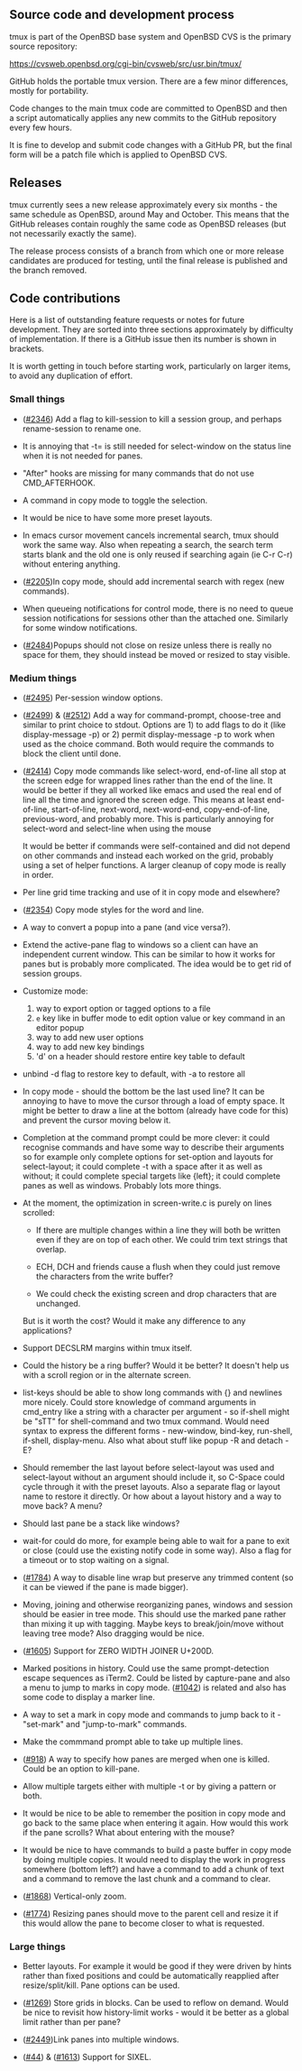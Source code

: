 ## Source code and development process

tmux is part of the OpenBSD base system and OpenBSD CVS is the primary source
repository:

https://cvsweb.openbsd.org/cgi-bin/cvsweb/src/usr.bin/tmux/

GitHub holds the portable tmux version. There are a few minor differences,
mostly for portability.

Code changes to the main tmux code are committed to OpenBSD and then a script
automatically applies any new commits to the GitHub repository every few hours.

It is fine to develop and submit code changes with a GitHub PR, but the final
form will be a patch file which is applied to OpenBSD CVS.

## Releases

tmux currently sees a new release approximately every six months - the same
schedule as OpenBSD, around May and October. This means that the GitHub
releases contain roughly the same code as OpenBSD releases (but not necessarily
exactly the same).

The release process consists of a branch from which one or more release
candidates are produced for testing, until the final release is published and
the branch removed.

## Code contributions

Here is a list of outstanding feature requests or notes for future development.
They are sorted into three sections approximately by difficulty of
implementation. If there is a GitHub issue then its number is shown in
brackets.

It is worth getting in touch before starting work, particularly on larger
items, to avoid any duplication of effort.

### Small things

- ([#2346](https://github.com/tmux/tmux/issues/2346)) Add a flag to
  kill-session to kill a session group, and perhaps rename-session to rename
  one.

- It is annoying that -t= is still needed for select-window on the status line
  when it is not needed for panes.

- "After" hooks are missing for many commands that do not use CMD_AFTERHOOK.

- A command in copy mode to toggle the selection.

- It would be nice to have some more preset layouts.

- In emacs cursor movement cancels incremental search, tmux should work the
  same way. Also when repeating a search, the search term starts blank and the
  old one is only reused if searching again (ie C-r C-r) without entering
  anything.

- ([#2205](https://github.com/tmux/tmux/issues/2205))In copy mode, should add
  incremental search with regex (new commands).

- When queueing notifications for control mode, there is no need to queue
  session notifications for sessions other than the attached one. Similarly
  for some window notifications.

- ([#2484](https://github.com/tmux/tmux/issues/2484))Popups should not close on
  resize unless there is really no space for them, they should instead be moved
  or resized to stay visible.

### Medium things

- ([#2495](https://github.com/tmux/tmux/issues/2495)) Per-session window
  options.

- ([#2499](https://github.com/tmux/tmux/issues/2499)) &
  ([#2512](https://github.com/tmux/tmux/issues/2512)) Add a way for
  command-prompt, choose-tree and similar to print choice to stdout. Options
  are 1) to add flags to do it (like display-message -p) or 2) permit
  display-message -p to work when used as the choice command. Both would
  require the commands to block the client until done.

- ([#2414](https://github.com/tmux/tmux/issues/2414)) Copy mode commands like
  select-word, end-of-line all stop at the screen edge for wrapped lines rather
  than the end of the line. It would be better if they all worked like emacs
  and used the real end of line all the time and ignored the screen edge. This
  means at least end-of-line, start-of-line, next-word, next-word-end,
  copy-end-of-line, previous-word, and probably more. This is particularly
  annoying for select-word and select-line when using the mouse

  It would be better if commands were self-contained and did not depend on
  other commands and instead each worked on the grid, probably using a set of
  helper functions. A larger cleanup of copy mode is really in order.

- Per line grid time tracking and use of it in copy mode and elsewhere?

- ([#2354](https://github.com/tmux/tmux/issues/2354)) Copy mode styles for the
  word and line.

- A way to convert a popup into a pane (and vice versa?).

- Extend the active-pane flag to windows so a client can have an independent
  current window. This can be similar to how it works for panes but is probably
  more complicated. The idea would be to get rid of session groups.

- Customize mode:
  1) way to export option or tagged options to a file
  2) `e` key like in buffer mode to edit option value or key command in an editor popup
  3) way to add new user options
  4) way to add new key bindings
  5) 'd' on a header should restore entire key table to default

- unbind -d flag to restore key to default, with -a to restore all

- In copy mode - should the bottom be the last used line? It can be annoying to
  have to move the cursor through a load of empty space. It might be better to
  draw a line at the bottom (already have code for this) and prevent the cursor
  moving below it.

- Completion at the command prompt could be more clever: it could recognise
  commands and have some way to describe their arguments so for example only
  complete options for set-option and layouts for select-layout; it could
  complete -t with a space after it as well as without; it could complete
  special targets like {left}; it could complete panes as well as windows.
  Probably lots more things.

- At the moment, the optimization in screen-write.c is purely on lines
  scrolled:
  
  - If there are multiple changes within a line they will both be written even
    if they are on top of each other. We could trim text strings that overlap.
  
  - ECH, DCH and friends cause a flush when they could just remove the
    characters from the write buffer?

  - We could check the existing screen and drop characters that are unchanged.

  But is it worth the cost? Would it make any difference to any applications?

- Support DECSLRM margins within tmux itself.

- Could the history be a ring buffer? Would it be better? It doesn't help us
  with a scroll region or in the alternate screen.

- list-keys should be able to show long commands with {} and newlines more
  nicely. Could store knowledge of command arguments in cmd_entry like a string
  with a character per argument - so if-shell might be "sTT" for shell-command
  and two tmux command. Would need syntax to express the different forms -
  new-window, bind-key, run-shell, if-shell, display-menu. Also what about
  stuff like popup -R and detach -E?

- Should remember the last layout before select-layout was used and
  select-layout without an argument should include it, so C-Space could cycle
  through it with the preset layouts. Also a separate flag or layout name to
  restore it directly. Or how about a layout history and a way to move back? A menu?

- Should last pane be a stack like windows?

- wait-for could do more, for example being able to wait for a pane to exit or
  close (could use the existing notify code in some way). Also a flag for a
  timeout or to stop waiting on a signal.

- ([#1784](https://github.com/tmux/tmux/issues/1784)) A way to disable line
  wrap but preserve any trimmed content (so it can be viewed if the pane is
  made bigger).

- Moving, joining and otherwise reorganizing panes, windows and session should
  be easier in tree mode. This should use the marked pane rather than mixing it
  up with tagging. Maybe keys to break/join/move without leaving tree mode?
  Also dragging would be nice.

- ([#1605](https://github.com/tmux/tmux/issues/1605)) Support for ZERO WIDTH
  JOINER U+200D.

- Marked positions in history. Could use the same prompt-detection escape
  sequences as iTerm2. Could be listed by capture-pane and also a menu to jump
  to marks in copy mode. ([#1042](https://github.com/tmux/tmux/issues/1042)) is
  related and also has some code to display a marker line.

- A way to set a mark in copy mode and commands to jump back to it - "set-mark"
  and "jump-to-mark" commands.

- Make the commmand prompt able to take up multiple lines.

- ([#918](https://github.com/tmux/tmux/issues/918)) A way to specify how panes
  are merged when one is killed. Could be an option to kill-pane.

- Allow multiple targets either with multiple -t or by giving a pattern or both.

- It would be nice to be able to remember the position in copy mode and go back
  to the same place when entering it again. How would this work if the pane
  scrolls? What about entering with the mouse?

- It would be nice to have commands to build a paste buffer in copy mode by
  doing multiple copies. It would need to display the work in progress
  somewhere (bottom left?) and have a command to add a chunk of text and a
  command to remove the last chunk and a command to clear.

- ([#1868](https://github.com/tmux/tmux/issues/1868)) Vertical-only zoom.

- ([#1774](https://github.com/tmux/tmux/issues/1774)) Resizing panes should
  move to the parent cell and resize it if this would allow the pane to
  become closer to what is requested.

### Large things

- Better layouts. For example it would be good if they were driven by hints
  rather than fixed positions and could be automatically reapplied after
  resize/split/kill. Pane options can be used.

- ([#1269](https://github.com/tmux/tmux/issues/1269)) Store grids in
  blocks. Can be used to reflow on demand. Would be nice to revisit how
  history-limit works - would it be better as a global limit rather than per
  pane?

- ([#2449](https://github.com/tmux/tmux/issues/2449))Link panes into multiple windows.

- ([#44](https://github.com/tmux/tmux/issues/44)) &
  ([#1613](https://github.com/tmux/tmux/issues/1613)) Support for SIXEL.
